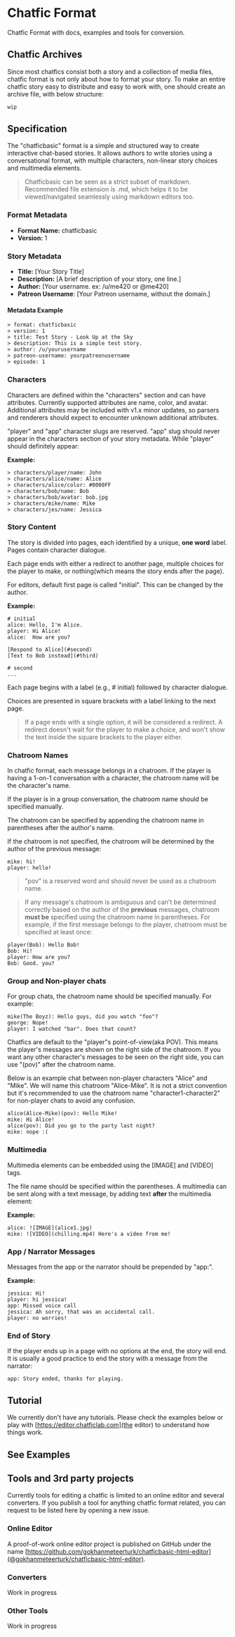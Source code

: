 # Chatfic Format
Chatfic Format with docs, examples and tools for conversion.

## Chatfic Archives
Since most chatfics consist both a story and a collection of media files, chatfic format is not only about how to format your story. To make an entire chatfic story easy to distribute and easy to work with, one should create an archive file, with below structure:
``` bash
wip


```

## Specification

The "chatficbasic" format is a simple and structured way to create interactive chat-based stories. It allows authors to write stories using a conversational format, with multiple characters, non-linear story choices and multimedia elements.

> Chatficbasic can be seen as a strict subset of markdown. Recommended file extension is .md, which helps it to be viewed/navigated seamlessly using markdown editors too.

### Format Metadata
- **Format Name:** chatficbasic
- **Version:** 1

### Story Metadata
- **Title:** [Your Story Title]
- **Description:** [A brief description of your story, one line.]
- **Author:** [Your username. ex: /u/me420 or @me420]
- **Patreon Username**: [Your Patreon username, without the domain.]

#### Metadata Example
```chatficbasic
> format: chatficbasic
> version: 1
> title: Test Story - Look Up at the Sky
> description: This is a simple test story.
> author: /u/yourusername
> patreon-username: yourpatreonusername
> episode: 1
```
### Characters
Characters are defined within the "characters" section and can have attributes. Currently supported attributes are name, color, and avatar. Additional attributes may be included with v1.x minor updates, so parsers and renderers should expect to encounter unknown additional attributes.

"player" and "app" character slugs are reserved. "app" slug should never appear in the characters section of your story metadata. While "player" should definitely appear:

**Example:**

```chatficbasic
> characters/player/name: John
> characters/alice/name: Alice
> characters/alice/color: #0000FF
> characters/bob/name: Bob
> characters/bob/avatar: bob.jpg
> characters/mike/name: Mike
> characters/jes/name: Jessica
```

### Story Content
The story is divided into pages, each identified by a unique, **one word** label. Pages contain character dialogue.

Each page ends with either a redirect to another page, multiple choices for the player to make, or nothing(which means the story ends after the page).

For editors, default first page is called "initial". This can be changed by the author.

**Example:**
```chatficbasic
# initial
alice: Hello, I'm Alice.
player: Hi Alice!
alice:  How are you?

[Respond to Alice](#second)
[Text to Bob instead](#third)

# second
...
```
Each page begins with a label (e.g., # initial) followed by character dialogue.

Choices are presented in square brackets with a label linking to the next page.

>If a page ends with a single option, it will be considered a redirect. A redirect doesn't wait for the player to make a choice, and won't show the text inside the square brackets to the player either.

### Chatroom Names
In chatfic format, each message belongs in a chatroom. If the player is having a 1-on-1 conversation with a character, the chatroom name will be the character's name.

If the player is in a group conversation, the chatroom name should be specified manually.

The chatroom can be specified by appending the chatroom name in parentheses after the author's name.

If the chatroom is not specified, the chatroom will be determined by the author of the previous message:
```chatficbasic
mike: hi!
player: hello!
```
> "pov" is a reserved word and should never be used as a chatroom name.


> If any message's chatroom is ambiguous and can't be determined correctly based on the author of the **previous** messages, chatroom **must be** specified using the chatroom name in parentheses. For example, if the first message belongs to the player, chatroom must be specified at least once:
```chatficbasic
player(Bob): Hello Bob!
Bob: Hi!
player: How are you?
Bob: Good. you?
```

### Group and Non-player chats
For group chats, the chatroom name should be specified manually. For example:
```chatficbasic
mike(The Boyz): Hello guys, did you watch "foo"?
george: Nope!
player: I watched "bar". Does that count?
```

Chatfics are default to the "player"s point-of-view(aka POV). This means the player's messages are shown on the right side of the chatroom. If you want any other character's messages to be seen on the right side, you can use "(pov)" after the chatroom name.

Below is an example chat between non-player characters "Alice" and "Mike". We will name this chatroom "Alice-Mike". It is not a strict convention but it's recommended to use the chatroom name "character1-character2" for non-player chats to avoid any confusion.

```chatficbasic
alice(Alice-Mike)(pov): Hello Mike!
mike: Hi Alice!
alice(pov): Did you go to the party last night?
mike: nope :(
```

### Multimedia
Multimedia elements can be embedded using the [IMAGE] and [VIDEO] tags.

The file name should be specified within the parentheses. A multimedia can be sent along with a text message, by adding text **after** the multimedia element:

**Example:**
```chatficbasic
alice: ![IMAGE](alice1.jpg)
mike: ![VIDEO](chilling.mp4) Here's a video from me!
```
### App / Narrator Messages
Messages from the app or the narrator should be prepended by "app:".

**Example:**
```chatficbasic
jessica: Hi!
player: hi jessica!
app: Missed voice call
jessica: Ah sorry, that was an accidental call.
player: no worries!
```
### End of Story
If the player ends up in a page with no options at the end, the story will end. It is usually a good practice to end the story with a message from the narrator:

```chatficbasic
app: Story ended, thanks for playing.
```

## Tutorial
We currently don't have any tutorials. Please check the examples below or play with [https://editor.chatficlab.com](the editor) to understand how things work.

## See Examples


## Tools and 3rd party projects

Currently tools for editing a chatfic is limited to an online editor and several converters. If you publish a tool for anything chatfic format related, you can request to be listed here by opening a new issue.

### Online Editor
A proof-of-work online editor project is published on GitHub under the name [https://github.com/gokhanmeteerturk/chatficbasic-html-editor](@gokhanmeteerturk/chatficbasic-html-editor).

### Converters
Work in progress

### Other Tools
Work in progress

